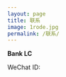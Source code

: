 ```yaml
---
layout: page
title: 联系
image: 1rode.jpg
permalink: /联系/
---
```


**Bank LC**

WeChat ID: [](https://valentines.gitee.io)

